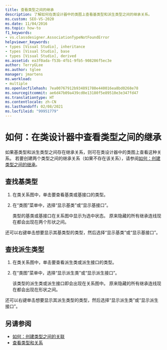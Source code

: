 ```yaml
---
title: 查看类型之间的继承
description: 了解如何在类设计器中的类图上查看基类型和派生类型之间的继承关系。
ms.custom: SEO-VS-2020
ms.date: 11/04/2016
ms.topic: how-to
f1_keywords:
- vs.classdesigner.AssociationTypeNotFoundError
helpviewer_keywords:
- types [Visual Studio], inheritance
- types [Visual Studio], base
- types [Visual Studio], derived
ms.assetid: ea3f0ada-f53b-4fb1-9fb5-908286f5ec3e
author: TerryGLee
ms.author: tglee
manager: jmartens
ms.workload:
- multiple
ms.openlocfilehash: 7ea00767912b934891780e440016ea8bd0268e78
ms.sourcegitcommit: ae6d47b09a439cd0e13180f5e89510e3e347fd47
ms.translationtype: HT
ms.contentlocale: zh-CN
ms.lasthandoff: 02/08/2021
ms.locfileid: "99951779"
---
```

# <a name="how-to-view-inheritance-between-types-in-class-designer"></a>如何：在类设计器中查看类型之间的继承

如果基类型和派生类型之间存在继承关系，则可在类设计器中的类图上查看这种关系。 若要创建两个类型之间的继承关系（如果不存在该关系），请参阅[如何：创建类型之间的继承](how-to-create-inheritance-between-types.md)。

## <a name="to-find-the-base-type"></a>查找基类型

1. 在类关系图中，单击要查看基类或基接口的类型。

2. 在“类图”菜单中，选择“显示基类”或“显示基接口”。

     类型的基类或基接口在关系图中显示为选中状态。 原来隐藏的所有继承连线现在都会出现在两个形状之间。

还可以右键单击想要显示其基类型的类型，然后选择“显示基类”或“显示基接口”。

## <a name="to-find-the-derived-types"></a>查找派生类型

1. 在类关系图中，单击要查看派生类或派生接口的类型。

2. 在“类图”菜单中，选择“显示派生类”或“显示派生接口”。

     该类型的派生类或派生接口即会出现在关系图中。 原来隐藏的所有继承连线现在都会出现在形状之间。

还可以右键单击想要显示其派生类型的类型，然后选择“显示派生类”或“显示派生接口”。

## <a name="see-also"></a>另请参阅

- [如何：创建类型之间的关联](how-to-create-associations-between-types.md)
- [查看类型和关系](designing-and-viewing-classes-and-types.md)
